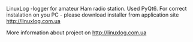 LinuxLog  -logger for amateur Ham radio station.
Used PyQt6.
For correct instalation on you PC - please download installer from application site http://linuxlog.com.ua

More information about project on http://linuxlog.com.ua
